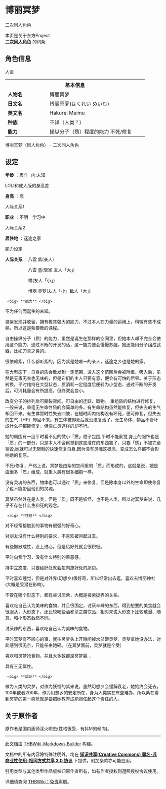 # 博丽冥梦

<!-- source html: G:\repos\THBWiki-Markdown-Builder\THBWikiMarkdown\Temp\main\c\c1\ns0%3A%E5%8D%9A%E4%B8%BD%E5%86%A5%E6%A2%A6.html -->

二次同人角色

本页是关于东方Project  
 **[二次同人角色](./二次角色列表.md)** 的词条
## 角色信息
[](./文件-博丽冥梦人设1.jpg.md)  [](./文件-博丽冥梦人设1.jpg.md)人设

<table>
<tbody><tr>
<th colspan="2">基本信息</th>
</tr>
<tr>
<td style="width:120px"><b>人物名</b></td><td style="min-width:300px">博丽冥梦</td>
</tr><tr><td><b>日文名</b></td><td>博丽冥夢(はくれい めいむ)</td></tr><tr><td><b>英文名</b></td><td>Hakurei Meimu</td></tr><tr><td><b>种族</b></td><td>不详（人类？）</td></tr><tr><td><b>能力</b></td><td>操纵分子（质）程度的能力  不死/修复</td></tr></tbody></table>

博丽冥梦（同人角色） - 二次同人角色
## 设定
  
 **年龄** ：表:1　内:未知  

  

[](./文件-博丽冥梦人设2.jpg.md)  [](./文件-博丽冥梦人设2.jpg.md)LOLI和成人版的身高差
  
 **身高** ：高  

  

[](./文件-博丽冥梦人设3.jpg.md)  [](./文件-博丽冥梦人设3.jpg.md)人际关系1
  
 **职业** ：不明　学习中  

  

[](./文件-博丽冥梦人设4.jpg.md)  [](./文件-博丽冥梦人设4.jpg.md)人际关系2
  
 **居住地** ：迷途之家  

  

[](./文件-博丽冥梦人设5.jpg.md)  [](./文件-博丽冥梦人设5.jpg.md)能力设定
  
 **人际关系** ：八雲 紫(亲人)  

　　　　　  八雲 蓝(管家 友人「大」)  

　　　　　  橙(友人「小」)  

　　　　　  博丽 灵梦(友人「小」敌人「大」)  

  

  

  

```
 <big> **能力** </big>
```

  
不为任何而诞生的未知。   

被紫发现并收留，拥有极其强大的能力，不过本人在力量的运用上，稍微有些不成熟，所以这是紫要教的课程。  

  

自由操纵分子（质）的能力，虽然是诞生在那样的空间里，但她本人却不完全会使用这个能力，通过不断的开发的话，这一能力便会慢慢苏醒。她还能用分子组成武器，比如刀具之类的。  

很依赖紫，什么都听紫的，因为紫是她唯一的亲人，迷途之乡也是她的家。  

在大型态下：自身的质会散发到一定范围，进入这个范围后会被附着、吸入后，虽然是无毒无害也无味的，但是它们的主人只要有意，便会有可怕的后果。关于形态转换，平时维持在大型状态，质消耗一定程度后便转为小型态，通过不断的开发后，可消耗量会有所提高，但终究会变小。  

  

改变分子的排列后可撕裂空间。可自由的迁跃、取物。 重组质的结构进行修复，一般来说，重组无生命性质的会简单的多。有生命结构虽然能修复，但失去的生气却回不来。有生体暂时性失去四肢，在短时间内结构没有坏死，便可修复，但失去的生气（HP）却回不来。有生体被即死后就没法复活了。无生命体、物品不管坏成什么样都能修复，但像亡灵这样的却不行。  

她的周围有一层平时看不见的微小「质」粒子包围,平时不能察觉,身上的服饰也是「质」的一部分，只是本人不会察觉到这些潜在的东西罢了，只要「质」不被完全销毁,她就可以无限制的快速修复自身,因为没有灵魂这概念，变成怎么样都不会影响她的复原。  

不死/修复，严格上说，冥梦是由紫的空间里的「质」而形成的，这就是说，她是由很多「质」组成，就象人类有很多细胞一样。  

没有灵魂的东西，物体也可以通过「质」来修复，但是除本身以外的生命即使修复了也不能带回他们的灵魂。  

冥梦虽然外在是人类，但是「质」既不是妖怪，也不是人类，所以对冥梦来说，几乎不存在什么生和死的观念。  

  

  

  

```
 <big> **性格** </big>
```

  
对不经常接触到的事物有很强的好奇心。  

对朋友没有什么特别的要求，不喜欢被问起过去。  

有些懒散成性，没上进心，但是给好处就会很积极。  

平时向紫学习，没有什么特别的善恶感。  

持中立态度，只要给好处就会投向施好处的那边。  

平时喜欢睡觉，但是对外界(幻想乡)很好奇，所以经常出去逛，喜欢去博丽神社(大概是受潜在影响)。  

不管在哪个形态下，都有些讨厌紫，大概是被紫捉弄的关系。  

喜欢吃自己认为美味的食物，并且很固定，讨厌辛辣的东西，得到想要的美食就会很服从，大形态下，还比较喝些酒和茶之类饮品，相对来说大形态下比较散漫、随意，和小形态截然不同。  

讨厌辣的东西，喜欢吃自己认为美味的食物。  

平时冥梦有不顺心的事，就往灵梦头上开隙间掉水盆砸灵梦，灵梦拿她没办法，对此感到很无奈，只能任由她砸。（在冥梦面前，灵梦就是个受）  

喜欢和灵梦抢食物，并且大多数都是冥梦赢...  

具有三无属性。  

  

  

  

```
 <big> **后记** </big>
```

  
做为人类的灵梦，对作为妖怪的紫来说，虽然幻想乡会缓解衰老，她始终会死去，100年或者200年，作为幻想乡的安定所在，身为人类实在有些难办，所以紫在看到冥梦的第一感觉就是要把她教育成能担任起这个责任的人。
  

## 关于原作者
  
原作者是国内画师淫火啲虫(性格很受，有抖M的倾向)。
  





---

此文档由 [THBWiki-Markdown-Builder](https://github.com/Delsin-Yu/THBWiki-Markdown-Builder) 构建。

文档中的所有内容除特殊注明外，均在 [**知识共享(Creative Commons) 署名-非商业性使用-相同方式共享 3.0 协议**](https://creativecommons.org/licenses/by-sa/3.0/deed.zh-hans) 下提供，附加条款亦可能应用。

引用类型与其他类型作品版权归原作者所有，如有作者授权则遵照授权协议使用。

详细请查阅 [THBWiki：免责声明](https://thbwiki.cc/THBWiki:%E5%85%8D%E8%B4%A3%E5%A3%B0%E6%98%8E)。

